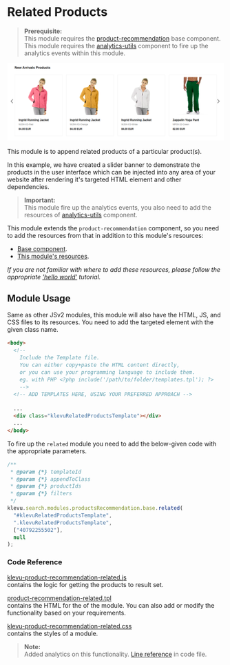 # Related Products

> **Prerequisite:**  
> This module requires the [product-recommendation](/components/product-recommendation) base component.  
> This module requires the [analytics-utils](/components/analytics-utils) component to fire up the analytics events within this module.

![in-trends Products Banner](/modules/product-recommendation/images/prc-new-arrivals.png)

This module is to append related products of a particular product(s).

In this example, we have created a slider banner to demonstrate the products in the user interface which can be injected into any area of your website after rendering it's targeted HTML element and other dependencies.

> **Important:**  
> This module fire up the analytics events, you also need to add the resources of [analytics-utils](/components/analytics-utils/resources) component.

This module extends the `product-recommendation` component, so you need to add the resources from that in addition to this module's resources:

- [Base component](/components/product-recommendation/resources).
- [This module's resources](/modules/product-recommendation/related/resources).

_If you are not familiar with where to add these resources,
please follow the appropriate ['hello world'](/getting-started/1-hello-world) tutorial._

## Module Usage

Same as other JSv2 modules, this module will also have the HTML, JS, and CSS files to its resources. You need to add the targeted element with the given class name.

```html
<body>
  <!--
    Include the Template file.
    You can either copy+paste the HTML content directly,
    or you can use your programming language to include them.
    eg. with PHP <?php include('/path/to/folder/templates.tpl'); ?>
    -->
  <!-- ADD TEMPLATES HERE, USING YOUR PREFERRED APPROACH -->

  ...
  <div class="klevuRelatedProductsTemplate"></div>
  ...
</body>
```

To fire up the `related` module you need to add the below-given code with the appropriate parameters.

```javascript
/**
 * @param {*} templateId
 * @param {*} appendToClass
 * @param {*} productIds
 * @param {*} filters
 */
klevu.search.modules.productsRecommendation.base.related(
  "#klevuRelatedProductsTemplate",
  ".klevuRelatedProductsTemplate",
  ["40792255502"],
  null
);
```

### Code Reference

[klevu-product-recommendation-related.js](/modules/product-recommendation/related/resources/assets/js/klevu-product-recommendation-related.js)  
contains the logic for getting the products to result set.

[product-recommendation-related.tpl](/modules/product-recommendation/related/resources/templates/product-recommendation-related.tpl)  
contains the HTML for the of the module. You can also add or modify the functionality based on your requirements.

[klevu-product-recommendation-related.css](/modules/product-recommendation/related/resources/assets/css/klevu-product-recommendation-related.css)  
contains the styles of a module.

> **Note:**  
> Added analytics on this functionality. [Line reference](/modules/product-recommendation/related/resources/assets/js/klevu-product-recommendation-related.js#L97) in code file.
